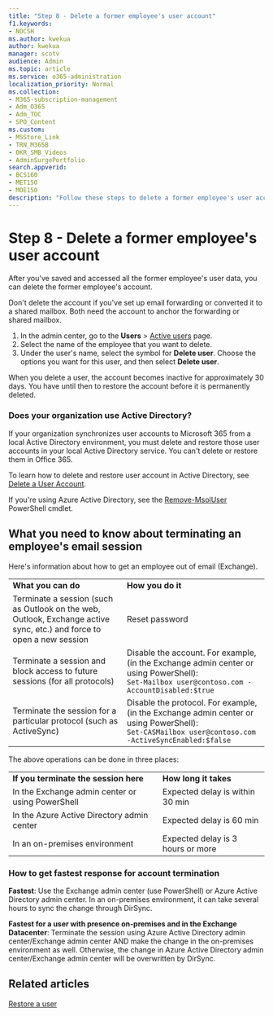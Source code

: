 ```yaml
---
title: "Step 8 - Delete a former employee's user account"
f1.keywords:
- NOCSH
ms.author: kwekua
author: kwekua
manager: scotv
audience: Admin
ms.topic: article
ms.service: o365-administration
localization_priority: Normal
ms.collection: 
- M365-subscription-management
- Adm_O365
- Adm_TOC
- SPO_Content
ms.custom:
- MSStore_Link
- TRN_M365B
- OKR_SMB_Videos
- AdminSurgePortfolio
search.appverid:
- BCS160
- MET150
- MOE150
description: "Follow these steps to delete a former employee's user account."
---
```


# Step 8 - Delete a former employee's user account

After you've saved and accessed all the former employee's user data, you can delete the former employee's account.
  
Don't delete the account if you've set up email forwarding or converted it to a shared mailbox. Both need the account to anchor the forwarding or shared mailbox.

1. In the admin center, go to the **Users** \> <a href="https://go.microsoft.com/fwlink/p/?linkid=834822" target="_blank">Active users</a> page.
2. Select the name of the employee that you want to delete.
3. Under the user's name, select the symbol for **Delete user**. Choose the options you want for this user, and then select **Delete user**.

When you delete a user, the account becomes inactive for approximately 30 days. You have until then to restore the account before it is permanently deleted.
  
### Does your organization use Active Directory?

If your organization synchronizes user accounts to Microsoft 365 from a local Active Directory environment, you must delete and restore those user accounts in your local Active Directory service. You can't delete or restore them in Office 365.
  
To learn how to delete and restore user account in Active Directory, see [Delete a User Account](/previous-versions/windows/it-pro/windows-server-2008-R2-and-2008/cc753730(v=ws.11)).
  
If you're using Azure Active Directory, see the [Remove-MsolUser](https://go.microsoft.com/fwlink/?linkid=842230) PowerShell cmdlet.
  
## What you need to know about terminating an employee's email session

Here's information about how to get an employee out of email (Exchange).
  
|||
|:-----|:-----|
|**What you can do** <br/> |**How you do it** <br/> |
|Terminate a session (such as Outlook on the web, Outlook, Exchange active sync, etc.) and force to open a new session  <br/> |Reset password  <br/> |
|Terminate a session and block access to future sessions (for all protocols)  <br/> |Disable the account. For example, (in the Exchange admin center or using PowerShell):  <br/>  `Set-Mailbox user@contoso.com -AccountDisabled:$true` <br/> |
|Terminate the session for a particular protocol (such as ActiveSync)  <br/> |Disable the protocol. For example, (in the Exchange admin center or using PowerShell):  <br/>  `Set-CASMailbox user@contoso.com -ActiveSyncEnabled:$false` <br/> |

The above operations can be done in three places:
  
|||
|:-----|:-----|
|**If you terminate the session here** <br/> |**How long it takes** <br/> |
|In the Exchange admin center or using PowerShell  <br/> |Expected delay is within 30 min  <br/> |
|In the Azure Active Directory admin center  <br/> |Expected delay is 60 min  <br/> |
|In an on-premises environment  <br/> |Expected delay is 3 hours or more  <br/> |

### How to get fastest response for account termination

 **Fastest**: Use the Exchange admin center (use PowerShell) or Azure Active Directory admin center. In an on-premises environment, it can take several hours to sync the change through DirSync.
  
 **Fastest for a user with presence on-premises and in the Exchange Datacenter**: Terminate the session using Azure Active Directory admin center/Exchange admin center AND make the change in the on-premises environment as well. Otherwise, the change in Azure Active Directory admin center/Exchange admin center will be overwritten by DirSync.
  
## Related articles

[Restore a user](restore-user.md)
